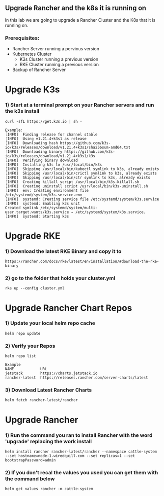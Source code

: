 ## Upgrade Rancher and the k8s it is running on

In this lab we are going to upgrade a Rancher Cluster and the K8s that it is running on.


### Prerequisites:

  * Rancher Server running a pervious version
  * Kubernetes Cluster
      * K3s Cluster running a previous version
      * RKE Cluster running a previous version
  * Backup of Rancher Server
   
  

# Upgrade K3s

### 1) Start at a  terminal prompt on your Rancher servers and run the k3s install

    curl -sfL https://get.k3s.io | sh -
```    
Example:
[INFO]  Finding release for channel stable
[INFO]  Using v1.21.4+k3s1 as release
[INFO]  Downloading hash https://github.com/k3s-io/k3s/releases/download/v1.21.4+k3s1/sha256sum-amd64.txt
[INFO]  Downloading binary https://github.com/k3s-io/k3s/releases/download/v1.21.4+k3s1/k3s
[INFO]  Verifying binary download
[INFO]  Installing k3s to /usr/local/bin/k3s
[INFO]  Skipping /usr/local/bin/kubectl symlink to k3s, already exists
[INFO]  Skipping /usr/local/bin/crictl symlink to k3s, already exists
[INFO]  Skipping /usr/local/bin/ctr symlink to k3s, already exists
[INFO]  Creating killall script /usr/local/bin/k3s-killall.sh
[INFO]  Creating uninstall script /usr/local/bin/k3s-uninstall.sh
[INFO]  env: Creating environment file /etc/systemd/system/k3s.service.env
[INFO]  systemd: Creating service file /etc/systemd/system/k3s.service
[INFO]  systemd: Enabling k3s unit
Created symlink /etc/systemd/system/multi-user.target.wants/k3s.service → /etc/systemd/system/k3s.service.
[INFO]  systemd: Starting k3s
```

# Upgrade RKE

### 1) Download the latest RKE Binary and copy it to 
    
    https://rancher.com/docs/rke/latest/en/installation/#download-the-rke-binary


### 2) go to the folder that holds your cluster.yml

    rke up --config cluster.yml


# Upgrade Rancher Chart Repos

### 1) Update your local helm repo cache

    helm repo update

### 2) Verify your Repos

    helm repo list
```
Example
NAME          	URL
jetstack      	https://charts.jetstack.io
rancher-latest	https://releases.rancher.com/server-charts/latest
```
### 3) Download Latest Rancher Charts

    helm fetch rancher-latest/rancher


# Upgrade Rancher

### 1) Run the command you ran to install Rancher with the word 'upgrade' replacing the work install

```
helm install rancher rancher-latest/rancher --namespace cattle-system --set hostname=node-1.wiredquill.com --set replicas=1 --set bootstrapPassword=admin 
```
### 2) If you don't recal the values you used you can get them with the command below

    helm get values rancher -n cattle-system